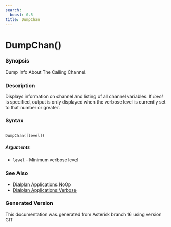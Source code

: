 ```yaml
---
search:
  boost: 0.5
title: DumpChan
---
```


# DumpChan()

### Synopsis

Dump Info About The Calling Channel.

### Description

Displays information on channel and listing of all channel variables. If _level_ is specified, output is only displayed when the verbose level is currently set to that number or greater.<br>


### Syntax


```

DumpChan([level])
```
##### Arguments


* `level` - Minimum verbose level<br>

### See Also

* [Dialplan Applications NoOp](/Asterisk_16_Documentation/API_Documentation/Dialplan_Applications/NoOp)
* [Dialplan Applications Verbose](/Asterisk_16_Documentation/API_Documentation/Dialplan_Applications/Verbose)


### Generated Version

This documentation was generated from Asterisk branch 16 using version GIT 